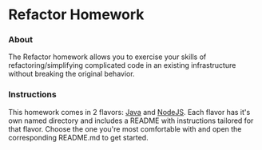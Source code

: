 # Refactor Homework

### About
The Refactor homework allows you to exercise your skills of refactoring/simplifying complicated code in an existing infrastructure without breaking the original behavior.

### Instructions
This homework comes in 2 flavors: [Java](java/README.md) and [NodeJS](nodejs/README.md).
Each flavor has it's own named directory and includes a README with instructions tailored for that flavor.
Choose the one you're most comfortable with and open the corresponding README.md to get started.